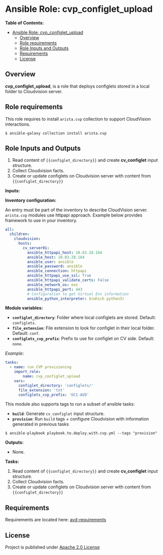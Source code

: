 # Ansible Role: cvp_configlet_upload

**Table of Contents:**

- [Ansible Role: cvp_configlet_upload](#ansible-role-cvpconfigletupload)
  - [Overview](#overview)
  - [Role requirements](#role-requirements)
  - [Role Inputs and Outputs](#role-inputs-and-outputs)
  - [Requirements](#requirements)
  - [License](#license)

## Overview

**cvp_configlet_upload**, is a role that deploys configlets stored in a local folder to Cloudvision server.

## Role requirements

This role requires to install `arista.cvp` collection to support CloudVision interactions.

```shell
$ ansible-galaxy collection install arista.cvp
```

## Role Inputs and Outputs

1. Read content of `{{configlet_directory}}` and create **cv_configlet** input structure.
2. Collect Cloudvision facts.
3. Create or update configlets on Cloudvision server with content from `{{configlet_directory}}`

**Inputs:**

__Inventory configuration:__

An entry must be part of the inventory to describe CloudVision server. `arista.cvp` modules use httpapi approach. Example below provides framework to use in your inventory.

```yaml
all:
  children:
    cloudvision:
      hosts:
        cv_server01:
          ansible_httpapi_host: 10.83.28.164
          ansible_host: 10.83.28.164
          ansible_user: ansible
          ansible_password: ansible
          ansible_connection: httpapi
          ansible_httpapi_use_ssl: True
          ansible_httpapi_validate_certs: False
          ansible_network_os: eos
          ansible_httpapi_port: 443
          # Configuration to get Virtual Env information
          ansible_python_interpreter: $(which python3)
```

__Module variables:__

- __`configlet_directory`__: Folder where local configlets are stored. Default: `configlets`.
- __`file_extension`__: File extension to look for configlet in their local folder. Default: `conf`.
- __`configlets_cvp_prefix`__: Prefix to use for configlet on CV side. Default: `none`.

_Example_:

```yaml
tasks:
  - name: run CVP provisioning
    import_role:
        name: cvp_configlet_upload
    vars:
      configlet_directory: 'configlets/'
      file_extension: 'txt'
      configlets_cvp_prefix: 'DC1-AVD'
```

This module also supports tags to run a subset of ansible tasks:

- __`build`__: Generate `cv_configlet` input structure.
- __`provision`__: Run `build` tags + configure Cloudvision with information generated in previous tasks

```shell
$ ansible-playbook playbook.to.deploy.with.cvp.yml --tags "provision"
```

**Outputs:**

- None.

**Tasks:**

1. Read content of `{{configlet_directory}}` and create **cv_configlet** input structure.
2. Collect Cloudvision facts.
3. Create or update configlets on Cloudvision server with content from `{{configlet_directory}}`

## Requirements

Requirements are located here: [avd-requirements](../../README.md#Requirements)

## License

Project is published under [Apache 2.0 License](../../LICENSE)
